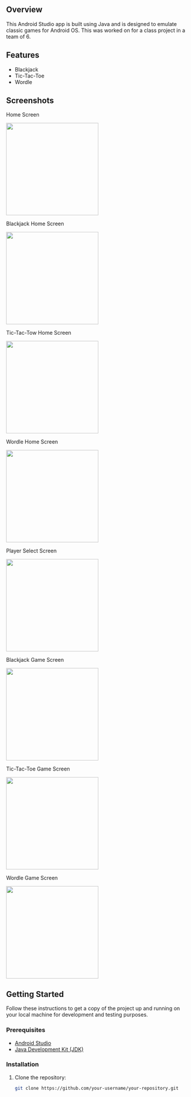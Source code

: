 ## Overview

This Android Studio app is built using Java and is designed to emulate classic games for Android OS. This was worked on for a class project in a team of 6.

## Features

- Blackjack
- Tic-Tac-Toe
- Wordle

## Screenshots

<p>Home Screen</p>
<img src=/github_ss/home_screen.png style="width:250px">

<p>Blackjack Home Screen</p>
<img src=/github_ss/bj_home.png style="width:250px">

<p>Tic-Tac-Tow Home Screen</p>
<img src=/github_ss/ttt_home.png style="width:250px">

<p>Wordle Home Screen</p>
<img src=/github_ss/wd_home.png style="width:250px">

<p>Player Select Screen</p>
<img src=/github_ss/player_screen.png style="width:250px">

<p>Blackjack Game Screen</p>
<img src=/github_ss/bj_game.png style="width:250px">

<p>Tic-Tac-Toe Game Screen</p>
<img src=/github_ss/ttt_game.png style="width:250px">

<p>Wordle Game Screen</p>
<img src=/github_ss/wd_game.png style="width:250px">


## Getting Started

Follow these instructions to get a copy of the project up and running on your local machine for development and testing purposes.

### Prerequisites

- [Android Studio](https://developer.android.com/studio)
- [Java Development Kit (JDK)](https://www.oracle.com/java/technologies/javase-downloads.html)

### Installation

1. Clone the repository:

   ```bash
   git clone https://github.com/your-username/your-repository.git
